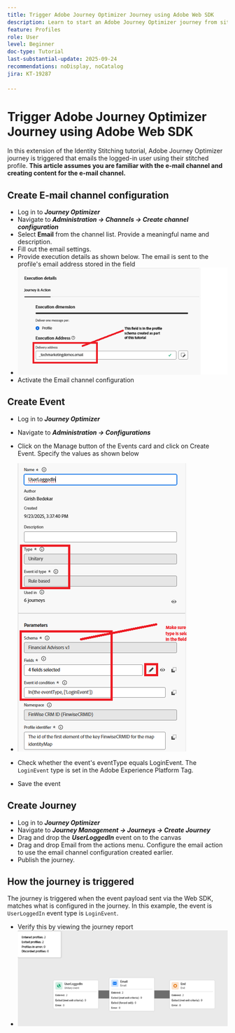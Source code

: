 ```yaml
---
title: Trigger Adobe Journey Optimizer Journey using Adobe Web SDK
description: Learn to start an Adobe Journey Optimizer journey from site events like user logins by leveraging the AEP Web SDK configured through Adobe Experience Platform Tags
feature: Profiles
role: User
level: Beginner
doc-type: Tutorial
last-substantial-update: 2025-09-24
recommendations: noDisplay, noCatalog
jira: KT-19287

---
```

# Trigger Adobe Journey Optimizer Journey using Adobe Web SDK

In this extension of the Identity Stitching tutorial, Adobe Journey Optimizer journey is triggered that emails the logged-in user using their stitched profile. **This article assumes you are familiar with the e-mail channel and  creating content for the e-mail channel.**

## Create E-mail channel configuration

* Log in to _**Journey Optimizer**_
* Navigate to _**Administration -> Channels -> Create channel configuration**_
* Select **Email** from the channel list. Provide a meaningful name and description.
* Fill out the email settings.
* Provide execution details as shown below. The email is sent to the profile's email address stored in the field
* ![email-channel](assets/email-channel-execution.png)
* Activate the Email channel configuration

## Create Event

*   Log in to _**Journey Optimizer**_
*   Navigate to _**Administration -> Configurations**_
*   Click on the Manage button of the Events card and click on Create Event. Specify the values as shown below
*   ![journey-event](assets/journey-event1.png)

*   Check whether the event's eventType equals LoginEvent. The `LoginEvent` type is set in the Adobe Experience Platform Tag. 
*   Save the event

## Create Journey

* Log in to _**Journey Optimizer**_
* Navigate to _**Journey Management -> Journeys -> Create Journey**_
* Drag and drop the _**UserLoggedIn**_ event on to the canvas
* Drag and drop Email from the actions menu. Configure the email action to use the email channel configuration created earlier.
* Publish the journey.

## How the journey is triggered

The journey is triggered when the event payload sent via the Web SDK, matches what is configured in the journey. In this example, the event is `UserLoggedIn` event type is `LoginEvent`.

* Verify this by viewing the journey report
* ![journey-report](assets/journey-triggered-report.png)




